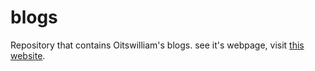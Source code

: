 #  blogs
Repository that contains Oitswilliam's blogs. see it's webpage, visit [this website](https://oitswilliam.com/blogs).

